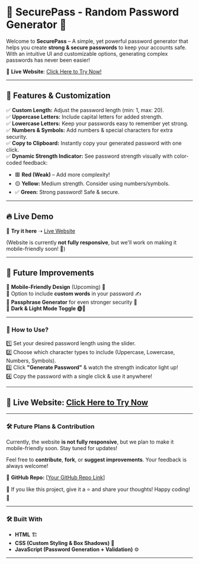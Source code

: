 # 🔐 **SecurePass - Random Password Generator** 🚀  

Welcome to **SecurePass** – A simple, yet powerful password generator that helps you create **strong & secure passwords** to keep your accounts safe. With an intuitive UI and customizable options, generating complex passwords has never been easier!  

🚀 **Live Website**: [Click Here to Try Now!]((https://zaheer0011.github.io/SecurePass/))  

---

## 🌟 Features & Customization  

✅ **Custom Length:** Adjust the password length (min: 1, max: 20).  
✅ **Uppercase Letters:** Include capital letters for added strength.  
✅ **Lowercase Letters:** Keep your passwords easy to remember yet strong.  
✅ **Numbers & Symbols:** Add numbers & special characters for extra security.  
✅ **Copy to Clipboard:** Instantly copy your generated password with one click.  
✅ **Dynamic Strength Indicator:** See password strength visually with color-coded feedback:
   - 🟥 **Red (Weak)** – Add more complexity!  
   - 🟡 **Yellow:** Medium strength. Consider using numbers/symbols.  
   - ✅ **Green:** Strong password! Safe & secure.  

---

## 🔥 Live Demo  

🚀 **Try it here** ➝ [Live Website]((https://zaheer0011.github.io/SecurePass))  

(Website is currently **not fully responsive**, but we'll work on making it mobile-friendly soon! 📱)  

---

## 📌 Future Improvements  
🔹 **Mobile-Friendly Design** (Upcoming) 📱  
🔹 Option to include **custom words** in your password ✍️  
🔹 **Passphrase Generator** for even stronger security 🔐  
🔹 **Dark & Light Mode Toggle 🌞🌙**  

---

### 🚀 How to Use?  
1️⃣ Set your desired password length using the slider.  
2️⃣ Choose which character types to include (Uppercase, Lowercase, Numbers, Symbols).  
3️⃣ Click **"Generate Password"** & watch the strength indicator light up!  
4️⃣ Copy the password with a single click & use it anywhere!  

---

## 📌 Live Website: **[Click Here to Try Now]([#](https://zaheer0011.github.io/SecurePass/))**  

---

### 🛠️ Future Plans & Contribution  
Currently, the website **is not fully responsive**, but we plan to make it mobile-friendly soon. Stay tuned for updates!  

Feel free to **contribute**, **fork**, or **suggest improvements**. Your feedback is always welcome!  

📌 **GitHub Repo:** [[Your GitHub Repo Link](https://github.com/ZAHEER0011/SecurePass)]  

🎉 If you like this project, give it a ⭐ and share your thoughts! Happy coding! 🚀  

---

### 🛠 Built With  
- **HTML** 🏗️  
- **CSS (Custom Styling & Box Shadows)** 🎨  
- **JavaScript (Password Generation + Validation)** ⚙️  

---
